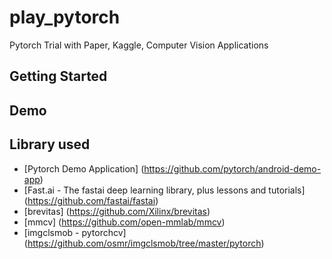 # play_pytorch
Pytorch Trial with Paper, Kaggle, Computer Vision Applications

## Getting Started

## Demo

## Library used
- [Pytorch Demo Application] (https://github.com/pytorch/android-demo-app)
- [Fast.ai - The fastai deep learning library, plus lessons and tutorials] (https://github.com/fastai/fastai)
- [brevitas] (https://github.com/Xilinx/brevitas)
- [mmcv] (https://github.com/open-mmlab/mmcv) 
- [imgclsmob - pytorchcv] (https://github.com/osmr/imgclsmob/tree/master/pytorch) 
